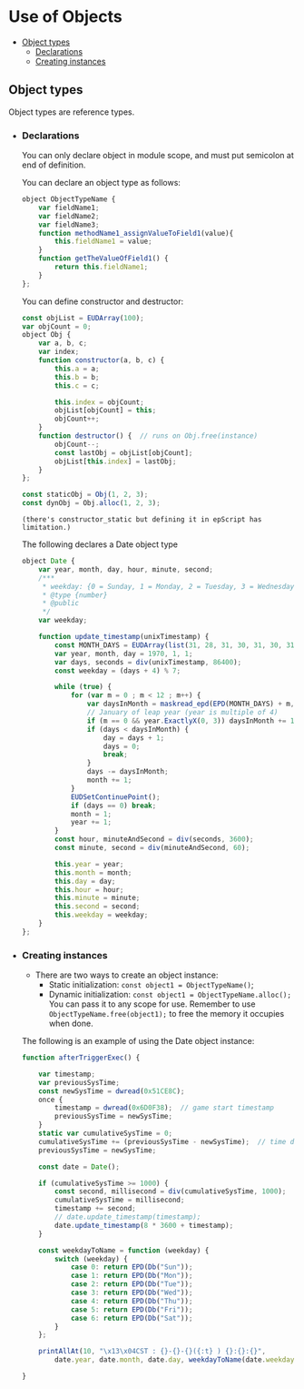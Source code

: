 # Use of Objects

- [Object types](#object-types)
    - [Declarations](#declarations)
    - [Creating instances](#creating-instances)

## Object types
Object types are reference types.

- ### Declarations

    You can only declare object in module scope, and must put semicolon at end of definition.

    You can declare an object type as follows:  

    ```JavaScript
    object ObjectTypeName { 
        var fieldName1; 
        var fieldName2;
        var fieldName3;
        function methodName1_assignValueToField1(value){
            this.fieldName1 = value;
        }
        function getTheValueOfField1() { 
            return this.fieldName1;
        }
    };
    ```

    You can define constructor and destructor:

    ```js
    const objList = EUDArray(100);
    var objCount = 0;
    object Obj {
        var a, b, c;
        var index;
        function constructor(a, b, c) {
            this.a = a;
            this.b = b;
            this.c = c;

            this.index = objCount;
            objList[objCount] = this;
            objCount++;
        }
        function destructor() {  // runs on Obj.free(instance)
            objCount--;
            const lastObj = objList[objCount];
            objList[this.index] = lastObj;
        }
    };

    const staticObj = Obj(1, 2, 3);
    const dynObj = Obj.alloc(1, 2, 3);
    ```

    `(there's constructor_static but defining it in epScript has limitation.)`

    The following declares a Date object type

    ```JavaScript
    object Date {
        var year, month, day, hour, minute, second;
        /***
         * weekday: {0 = Sunday, 1 = Monday, 2 = Tuesday, 3 = Wednesday, 4 = Thursday, 5 = Friday, 6 = Saturday}
         * @type {number}
         * @public
         */
        var weekday;

        function update_timestamp(unixTimestamp) {
            const MONTH_DAYS = EUDArray(list(31, 28, 31, 30, 31, 30, 31, 31, 30, 31, 30, 31));
            var year, month, day = 1970, 1, 1;
            var days, seconds = div(unixTimestamp, 86400);
            const weekday = (days + 4) % 7;

            while (true) {
                for (var m = 0 ; m < 12 ; m++) {
                    var daysInMonth = maskread_epd(EPD(MONTH_DAYS) + m, 31);
                    // January of leap year (year is multiple of 4)
                    if (m == 0 && year.ExactlyX(0, 3)) daysInMonth += 1;
                    if (days < daysInMonth) {
                        day = days + 1;
                        days = 0;
                        break;
                    }
                    days -= daysInMonth;
                    month += 1;
                }
                EUDSetContinuePoint();
                if (days == 0) break;
                month = 1;
                year += 1;
            }
            const hour, minuteAndSecond = div(seconds, 3600);
            const minute, second = div(minuteAndSecond, 60);

            this.year = year;
            this.month = month;
            this.day = day;
            this.hour = hour;
            this.minute = minute;
            this.second = second;
            this.weekday = weekday;
        }
    };
    ```


- ### Creating instances
    - There are two ways to create an object instance:  
        - Static initialization: `const object1 = ObjectTypeName()`;  
        - Dynamic initialization: `const object1 = ObjectTypeName.alloc();` You can pass it to any scope for use. Remember to use `ObjectTypeName.free(object1);` to free the memory it occupies when done.  

    The following is an example of using the Date object instance:  
    ```JavaScript
    function afterTriggerExec() {

        var timestamp;
        var previousSysTime;
        const newSysTime = dwread(0x51CE8C);
        once {
            timestamp = dwread(0x6D0F38);  // game start timestamp
            previousSysTime = newSysTime;
        }
        static var cumulativeSysTime = 0;
        cumulativeSysTime += (previousSysTime - newSysTime);  // time difference
        previousSysTime = newSysTime;

        const date = Date();

        if (cumulativeSysTime >= 1000) {
            const second, millisecond = div(cumulativeSysTime, 1000);
            cumulativeSysTime = millisecond;
            timestamp += second;
            // date.update_timestamp(timestamp);
            date.update_timestamp(8 * 3600 + timestamp);
        }

        const weekdayToName = function (weekday) {
            switch (weekday) {
                case 0: return EPD(Db("Sun"));
                case 1: return EPD(Db("Mon")); 
                case 2: return EPD(Db("Tue"));
                case 3: return EPD(Db("Wed"));
                case 4: return EPD(Db("Thu"));
                case 5: return EPD(Db("Fri"));  
                case 6: return EPD(Db("Sat"));
            }
        };

        printAllAt(10, "\x13\x04CST : {}-{}-{}({:t} ) {}:{}:{}",
            date.year, date.month, date.day, weekdayToName(date.weekday), date.hour, date.minute, date.second);

    }
    ```



